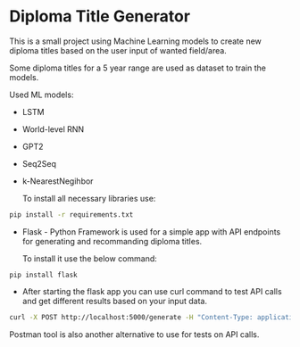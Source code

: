 # Diploma Title Generator

This is a small project using Machine Learning models to create new diploma titles based on the user input of wanted field/area.

Some diploma titles for a 5 year range are used as dataset to train the models.

Used ML models:

- LSTM
- World-level RNN
- GPT2
- Seq2Seq
- k-NearestNegihbor

    To install all necessary libraries use:

```bash
pip install -r requirements.txt
```

- Flask - Python Framework is used for a simple app with API endpoints for generating and recommanding diploma titles.

    To install it use the below command:

```
pip install flask
```

- After starting the flask app you can use curl command to test API calls and get different results based on your input data.
```bash
curl -X POST http://localhost:5000/generate -H "Content-Type: application/json" -d "{\"seed_text\":\"deep learning\", \"next_words\": 11}"
```

Postman tool is also another alternative to use for tests on API calls.


